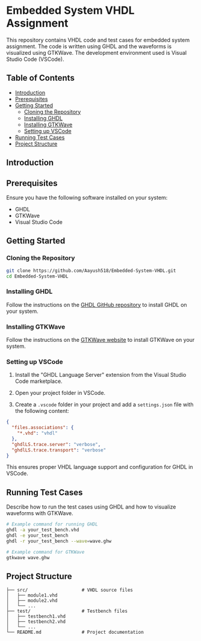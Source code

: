 # Embedded System VHDL Assignment

This repository contains VHDL code and test cases for  embedded system assignment. The code is written using GHDL and the waveforms is visualized using GTKWave. The development environment used is Visual Studio Code (VSCode).

## Table of Contents

- [Introduction](#introduction)
- [Prerequisites](#prerequisites)
- [Getting Started](#getting-started)
  - [Cloning the Repository](#cloning-the-repository)
  - [Installing GHDL](#installing-ghdl)
  - [Installing GTKWave](#installing-gtkwave)
  - [Setting up VSCode](#setting-up-vscode)
- [Running Test Cases](#running-test-cases)
- [Project Structure](#project-structure)

## Introduction


## Prerequisites

Ensure you have the following software installed on your system:

- GHDL
- GTKWave
- Visual Studio Code

## Getting Started

### Cloning the Repository

```bash
git clone https://github.com/Aayush518/Embedded-System-VHDL.git
cd Embedded-System-VHDL
```

### Installing GHDL

Follow the instructions on the [GHDL GitHub repository](https://github.com/ghdl/ghdl) to install GHDL on your system.

### Installing GTKWave

Follow the instructions on the [GTKWave website](http://gtkwave.sourceforge.net/) to install GTKWave on your system.

### Setting up VSCode

1. Install the "GHDL Language Server" extension from the Visual Studio Code marketplace.

2. Open your project folder in VSCode.

3. Create a `.vscode` folder in your project and add a `settings.json` file with the following content:

```json
{
  "files.associations": {
    "*.vhd": "vhdl"
  },
  "ghdlLS.trace.server": "verbose",
  "ghdlLS.trace.transport": "verbose"
}
```

This ensures proper VHDL language support and configuration for GHDL in VSCode.

## Running Test Cases

Describe how to run the test cases using GHDL and how to visualize waveforms with GTKWave.

```bash
# Example command for running GHDL
ghdl -a your_test_bench.vhd
ghdl -e your_test_bench
ghdl -r your_test_bench --wave=wave.ghw
```

```bash
# Example command for GTKWave
gtkwave wave.ghw
```

## Project Structure


```
├── src/                    # VHDL source files
│   ├── module1.vhd
│   ├── module2.vhd
│   └── ...
├── test/                   # Testbench files
│   ├── testbench1.vhd
│   ├── testbench2.vhd
│   └── ...
└── README.md               # Project documentation
```
